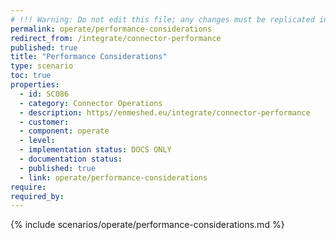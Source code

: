 ```yaml
---
# !!! Warning: Do not edit this file; any changes must be replicated in Excel !!! 
permalink: operate/performance-considerations
redirect_from: /integrate/connector-performance
published: true
title: "Performance Considerations"
type: scenario
toc: true
properties:
  - id: SC086
  - category: Connector Operations
  - description: https//enmeshed.eu/integrate/connector-performance
  - customer:
  - component: operate
  - level:
  - implementation status: DOCS ONLY
  - documentation status:
  - published: true
  - link: operate/performance-considerations
require:
required_by:
---
```


{% include scenarios/operate/performance-considerations.md %}

